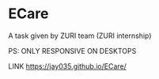 # ECare
A task given by ZURI team (ZURI internship)

PS: ONLY RESPONSIVE ON DESKTOPS

LINK https://jay035.github.io/ECare/
